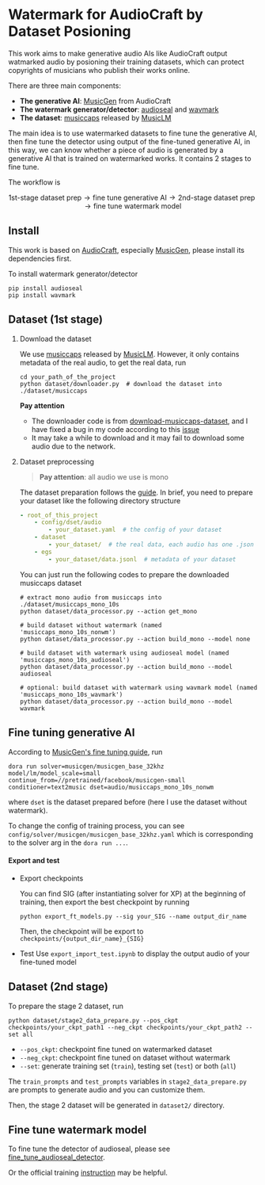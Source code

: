 # Watermark for AudioCraft by Dataset Posioning

This work aims to make generative audio AIs like AudioCraft output watmarked audio by posioning their training datasets, which can protect copyrights of musicians who publish their works online.

There are three main components:
- **The generative AI**: [MusicGen](https://github.com/facebookresearch/audiocraft/blob/main/docs/MUSICGEN.md) from AudioCraft
- **The watermark generator/detector**: [audioseal](https://github.com/facebookresearch/audioseal) and [wavmark](https://github.com/wavmark/wavmark)
- **The dataset**: [musiccaps](https://www.kaggle.com/datasets/googleai/musiccaps) released by [MusicLM](https://google-research.github.io/seanet/musiclm/examples/)

The main idea is to use watermarked datasets to fine tune the generative AI, then fine tune the detector using output of the fine-tuned generative AI, in this way, we can know whether a piece of audio is generated by a generative AI that is trained on watermarked works. It contains 2 stages to fine tune.

The workflow is

$$
\text{1st-stage dataset prep} \rightarrow \text{fine tune generative AI} \rightarrow \text{2nd-stage dataset prep} \rightarrow \text{fine tune watermark model}
$$


## Install

This work is based on [AudioCraft](https://github.com/facebookresearch/audiocraft), especially [MusicGen](https://github.com/facebookresearch/audiocraft/blob/main/docs/MUSICGEN.md), please install its dependencies first.

To install watermark generator/detector
```shell
pip install audioseal
pip install wavmark
```

## Dataset (1st stage)

1. Download the dataset

    We use [musiccaps](https://www.kaggle.com/datasets/googleai/musiccaps) released by [MusicLM](https://google-research.github.io/seanet/musiclm/examples/). However, it only contains metadata of the real audio, to get the real data, run
    ```shell
    cd your_path_of_the_project
    python dataset/downloader.py  # download the dataset into ./dataset/musiccaps
    ```
    **Pay attention**
    - The downloader code is from [download-musiccaps-dataset](https://github.com/nateraw/download-musiccaps-dataset), and I have fixed a bug in my code according to this [issue](https://github.com/nateraw/download-musiccaps-dataset/issues/3)
    - It may take a while to download and it may fail to download some audio due to the network.


2. Dataset preprocessing

    > **Pay attention**: all audio we use is mono

    The dataset preparation follows the [guide](https://github.com/facebookresearch/audiocraft/blob/main/docs/DATASETS.md). In brief, you need to prepare your dataset like the following directory structure
    ```yaml
    - root_of_this_project
        - config/dset/audio
            - your_dataset.yaml  # the config of your dataset
        - dataset
            - your_dataset/  # the real data, each audio has one .json and one .wav
        - egs
            - your_dataset/data.jsonl  # metadata of your dataset
    ```

    You can just run the following codes to prepare the downloaded musiccaps dataset

    ```shell
    # extract mono audio from musiccaps into ./dataset/musiccaps_mono_10s
    python dataset/data_processor.py --action get_mono

    # build dataset without watermark (named 'musiccaps_mono_10s_nonwm')
    python dataset/data_processor.py --action build_mono --model none

    # build dataset with watermark using audioseal model (named 'musiccaps_mono_10s_audioseal')
    python dataset/data_processor.py --action build_mono --model audioseal

    # optional: build dataset with watermark using wavmark model (named 'musiccaps_mono_10s_wavmark')
    python dataset/data_processor.py --action build_mono --model wavmark
    ```

## Fine tuning generative AI

According to [MusicGen's fine tuning guide](https://github.com/facebookresearch/audiocraft/blob/main/docs/MUSICGEN.md#fine-tuning-existing-models), run

```shell
dora run solver=musicgen/musicgen_base_32khz model/lm/model_scale=small continue_from=//pretrained/facebook/musicgen-small conditioner=text2music dset=audio/musiccaps_mono_10s_nonwm
```

where `dset` is the dataset prepared before (here I use the dataset without watermark).

To change the config of training process, you can see `config/solver/musicgen/musicgen_base_32khz.yaml` which is corresponding to the solver arg in the `dora run ...`.


#### Export and test

- Export checkpoints

    You can find SIG (after instantiating solver for XP) at the beginning of training, then export the best checkpoint by running
    ```shell
    python export_ft_models.py --sig your_SIG --name output_dir_name
    ```
    Then, the checkpoint will be export to `checkpoints/{output_dir_name}_{SIG}`

- Test
    Use `export_import_test.ipynb` to display the output audio of your fine-tuned model


## Dataset (2nd stage)
To prepare the stage 2 dataset, run
```plain
python dataset/stage2_data_prepare.py --pos_ckpt checkpoints/your_ckpt_path1 --neg_ckpt checkpoints/your_ckpt_path2 --set all
```
- `--pos_ckpt`: checkpoint fine tuned on watermarked dataset
- `--neg_ckpt`: checkpoint fine tuned on dataset without watermark
- `--set`: generate training set (`train`), testing set (`test`) or both (`all`) 

The `train_prompts` and `test_prompts` variables in `stage2_data_prepare.py` are prompts to generate audio and you can customize them.

Then, the stage 2 dataset will be generated in `dataset2/` directory.


## Fine tune watermark model

To fine tune the detector of audioseal, please see [fine_tune_audioseal_detector](https://github.com/ObsisMc/fine_tune_audioseal_detector).

Or the official training [instruction](https://github.com/facebookresearch/audioseal/blob/main/docs/TRAINING.md) may be helpful.
